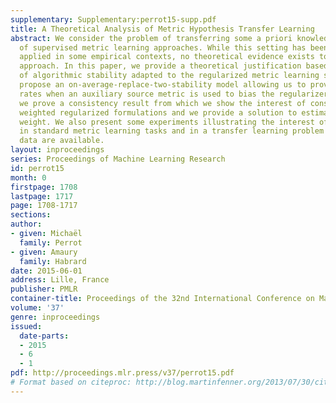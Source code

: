 ```yaml
---
supplementary: Supplementary:perrot15-supp.pdf
title: A Theoretical Analysis of Metric Hypothesis Transfer Learning
abstract: We consider the problem of transferring some a priori knowledge in the context
  of supervised metric learning approaches. While this setting has been successfully
  applied in some empirical contexts, no theoretical evidence exists to justify this
  approach. In this paper, we provide a theoretical justification based on the notion
  of algorithmic stability adapted to the regularized metric learning setting. We
  propose an on-average-replace-two-stability model allowing us to prove fast generalization
  rates when an auxiliary source metric is used to bias the regularizer. Moreover,
  we prove a consistency result from which we show the interest of considering biased
  weighted regularized formulations and we provide a solution to estimate the associated
  weight. We also present some experiments illustrating the interest of the approach
  in standard metric learning tasks and in a transfer learning problem where few labelled
  data are available.
layout: inproceedings
series: Proceedings of Machine Learning Research
id: perrot15
month: 0
firstpage: 1708
lastpage: 1717
page: 1708-1717
sections: 
author:
- given: Michaël
  family: Perrot
- given: Amaury
  family: Habrard
date: 2015-06-01
address: Lille, France
publisher: PMLR
container-title: Proceedings of the 32nd International Conference on Machine Learning
volume: '37'
genre: inproceedings
issued:
  date-parts:
  - 2015
  - 6
  - 1
pdf: http://proceedings.mlr.press/v37/perrot15.pdf
# Format based on citeproc: http://blog.martinfenner.org/2013/07/30/citeproc-yaml-for-bibliographies/
---
```

